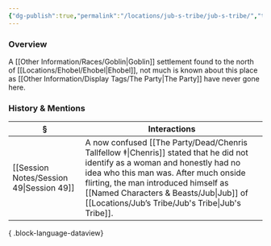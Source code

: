 ```yaml
---
{"dg-publish":true,"permalink":"/locations/jub-s-tribe/jub-s-tribe/","tags":["Undiscovered"],"updated":"2025-08-11T11:53:31.721+01:00"}
---
```


### Overview
A [[Other Information/Races/Goblin\|Goblin]] settlement found to the north of [[Locations/Ehobel/Ehobel\|Ehobel]], not much is known about this place as [[Other Information/Display Tags/The Party\|The Party]] have never gone here.

### History & Mentions
| §                                           | Interactions                                                                                                                                                                                                                 |
| ------------------------------------------- | ---------------------------------------------------------------------------------------------------------------------------------------------------------------------------------------------------------------------------- |
| [[Session Notes/Session 49\|Session 49]] | A now confused [[The Party/Dead/Chenris Tallfellow ‡\|Chenris]] stated that he did not identify as a woman and honestly had no idea who this man was. After much onside flirting, the man introduced himself as [[Named Characters & Beasts/Jub\|Jub]] of [[Locations/Jub’s Tribe/Jub's Tribe\|Jub's Tribe]]. |

{ .block-language-dataview}
